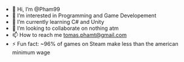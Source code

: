 - 👋 Hi, I’m @Pham99
- 👀 I’m interested in Programming and Game Developement
- 🌱 I’m currently learning C# and Unity
- 💞️ I’m looking to collaborate on nothing atm
- 📫 How to reach me tomas.phamt@gmail.com
- ⚡ Fun fact: ~96% of games on Steam make less than the american minimum wage

<!---
Pham99/Pham99 is a ✨ special ✨ repository because its `README.md` (this file) appears on your GitHub profile.
You can click the Preview link to take a look at your changes.
--->
